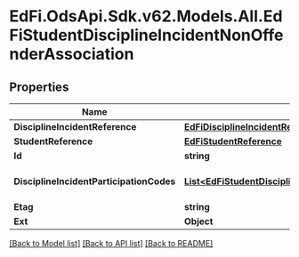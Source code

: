 # EdFi.OdsApi.Sdk.v62.Models.All.EdFiStudentDisciplineIncidentNonOffenderAssociation

## Properties

Name | Type | Description | Notes
------------ | ------------- | ------------- | -------------
**DisciplineIncidentReference** | [**EdFiDisciplineIncidentReference**](EdFiDisciplineIncidentReference.md) |  | 
**StudentReference** | [**EdFiStudentReference**](EdFiStudentReference.md) |  | 
**Id** | **string** |  | [optional] 
**DisciplineIncidentParticipationCodes** | [**List&lt;EdFiStudentDisciplineIncidentNonOffenderAssociationDisciplineIncidentParticipationCode&gt;**](EdFiStudentDisciplineIncidentNonOffenderAssociationDisciplineIncidentParticipationCode.md) | An unordered collection of studentDisciplineIncidentNonOffenderAssociationDisciplineIncidentParticipationCodes. The role or type of participation of a student in a discipline incident. | [optional] 
**Etag** | **string** | A unique system-generated value that identifies the version of the resource. | [optional] 
**Ext** | **Object** | Extensions to the StudentDisciplineIncidentNonOffenderAssociation entity. | [optional] 

[[Back to Model list]](../../README.md#documentation-for-models) [[Back to API list]](../../README.md#documentation-for-api-endpoints) [[Back to README]](../../README.md)

